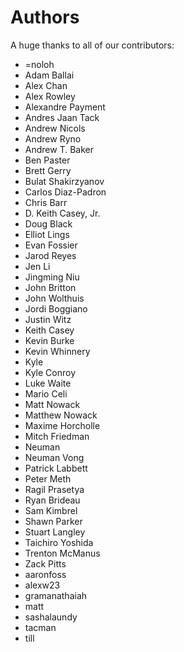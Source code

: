 Authors
=======

A huge thanks to all of our contributors:


- =noloh 
- Adam Ballai 
- Alex Chan 
- Alex Rowley 
- Alexandre Payment 
- Andres Jaan Tack 
- Andrew Nicols 
- Andrew Ryno 
- Andrew T. Baker 
- Ben Paster 
- Brett Gerry 
- Bulat Shakirzyanov 
- Carlos Diaz-Padron 
- Chris Barr 
- D. Keith Casey, Jr. 
- Doug Black 
- Elliot Lings 
- Evan Fossier
- Jarod Reyes 
- Jen Li 
- Jingming Niu 
- John Britton 
- John Wolthuis 
- Jordi Boggiano 
- Justin Witz 
- Keith Casey 
- Kevin Burke 
- Kevin Whinnery 
- Kyle 
- Kyle Conroy 
- Luke Waite 
- Mario Celi 
- Matt Nowack 
- Matthew Nowack 
- Maxime Horcholle 
- Mitch Friedman 
- Neuman 
- Neuman Vong 
- Patrick Labbett 
- Peter Meth 
- Ragil Prasetya 
- Ryan Brideau 
- Sam Kimbrel 
- Shawn Parker 
- Stuart Langley 
- Taichiro Yoshida 
- Trenton McManus 
- Zack Pitts 
- aaronfoss 
- alexw23 
- gramanathaiah 
- matt 
- sashalaundy 
- tacman 
- till 
